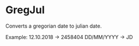 # GregJul
Converts a gregorian date to julian date.

Example:
12.10.2018 -> 2458404
DD/MM/YYYY -> JD
